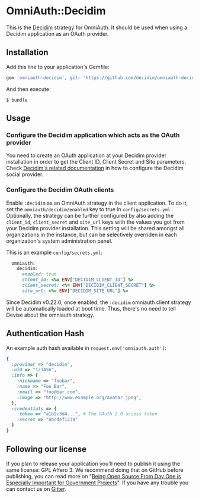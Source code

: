 # OmniAuth::Decidim

This is the [Decidim](https://github.com/decidim/decim) strategy for OmniAuth. It should be used when using a Decidim application as an OAuth provider.

## Installation

Add this line to your application's Gemfile:

```ruby
gem 'omniauth-decidim', git: 'https://github.com/decidim/omniauth-decidim'
```

And then execute:

    $ bundle

## Usage

### Configure the Decidim application which acts as the OAuth provider

You need to create an OAuth application at your Decidim provider installation in order to get the Client ID, Client Secret and Site parameters. Check [Decidim's related documentation](https://github.com/decidim/decidim/blob/develop/docs/services/social_providers.md#decidim) in how to configure the Decidim social provider.

### Configure the Decidim OAuth clients

Enable `:decidim` as an OmniAuth strategy in the client application. To do it, set the `omniauth/decidim/enabled` key to true in `config/secrets.yml` .
Optionally, the strategy can be further configured by also adding the `client_id`, `client_secret` and `site_url` keys with the values you got from your Decidim provider installation. This setting will be shared amongst all organizations in the instance, but can be selectively overriden in each organization's system administration panel.

This is an example `config/secrets.yml`:

```ruby
  omniauth:
    decidim:
      enabled: true
      client_id: <%= ENV["DECIDIM_CLIENT_ID"] %>
      client_secret: <%= ENV["DECIDIM_CLIENT_SECRET"] %>
      site_url: <%= ENV["DECIDIM_SITE_URL"] %>
```

Since Decidim v0.22.0, once enabled, the `:decidim` omniauth client strategy will be automatically loaded at boot time. Thus, there's no need to tell Devise about the omniauth strategy.

## Authentication Hash

An example auth hash available in `request.env['omniauth.auth']`:

```ruby
{
  :provider => "decidim",
  :uid => "123456",
  :info => {
    :nickname => "foobar",
    :name => "Foo Bar",
    :email => "foo@bar.com",
    :image => "http://www.example.org/avatar.jpeg",
  },
  :credentials => {
    :token => "a1b2c3d4...", # The OAuth 2.0 access token
    :secret => "abcdef1234"
  }
}
```

## Following our license

If you plan to release your application you'll need to publish it using the same license: GPL Affero 3. We recommend doing that on GitHub before publishing, you can read more on "[Being Open Source From Day One is Especially Important for Government Projects](http://producingoss.com/en/governments-and-open-source.html#starting-open-for-govs)". If you have any trouble you can contact us on [Gitter](https://gitter.im/decidim/decidim).
